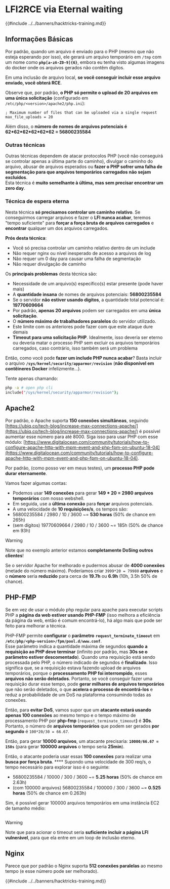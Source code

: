 # LFI2RCE via Eternal waiting

{{#include ../../banners/hacktricks-training.md}}

## Informações Básicas

Por padrão, quando um arquivo é enviado para o PHP (mesmo que não esteja esperando por isso), ele gerará um arquivo temporário em `/tmp` com um nome como **`php[a-zA-Z0-9]{6}`**, embora eu tenha visto algumas imagens do docker onde os arquivos gerados não contêm dígitos.

Em uma inclusão de arquivo local, **se você conseguir incluir esse arquivo enviado, você obterá RCE**.

Observe que, por padrão, **o PHP só permite o upload de 20 arquivos em uma única solicitação** (configurado em `/etc/php/<version>/apache2/php.ini`):
```
; Maximum number of files that can be uploaded via a single request
max_file_uploads = 20
```
Além disso, o **número de nomes de arquivos potenciais é 62\*62\*62\*62\*62\*62 = 56800235584**

### Outras técnicas

Outras técnicas dependem de atacar protocolos PHP (você não conseguirá se controlar apenas a última parte do caminho), divulgar o caminho do arquivo, abusar de arquivos esperados ou **fazer o PHP sofrer uma falha de segmentação para que arquivos temporários carregados não sejam excluídos**.\
Esta técnica é **muito semelhante à última, mas sem precisar encontrar um zero day**.

### Técnica de espera eterna

Nesta técnica **só precisamos controlar um caminho relativo**. Se conseguirmos carregar arquivos e fazer o **LFI nunca acabar**, teremos "tempo suficiente" para **forçar a força bruta de arquivos carregados** e **encontrar** qualquer um dos arquivos carregados.

**Prós desta técnica**:

- Você só precisa controlar um caminho relativo dentro de um include
- Não requer nginx ou nível inesperado de acesso a arquivos de log
- Não requer um 0 day para causar uma falha de segmentação
- Não requer divulgação de caminho

Os **principais problemas** desta técnica são:

- Necessidade de um arquivo(s) específico(s) estar presente (pode haver mais)
- A **quantidade insana** de nomes de arquivos potenciais: **56800235584**
- Se o servidor **não estiver usando dígitos**, a quantidade total potencial é: **19770609664**
- Por padrão, **apenas 20 arquivos** podem ser carregados em uma **única solicitação**.
- O **número máximo de trabalhadores paralelos** do servidor utilizado.
- Este limite com os anteriores pode fazer com que este ataque dure demais
- **Timeout para uma solicitação PHP**. Idealmente, isso deveria ser eterno ou deveria matar o processo PHP sem excluir os arquivos temporários carregados, caso contrário, isso também será um problema

Então, como você pode **fazer um include PHP nunca acabar**? Basta incluir o arquivo **`/sys/kernel/security/apparmor/revision`** (**não disponível em contêineres Docker** infelizmente...). 

Tente apenas chamando:
```bash
php -a # open php cli
include("/sys/kernel/security/apparmor/revision");
```
## Apache2

Por padrão, o Apache suporta **150 conexões simultâneas**, seguindo [https://ubiq.co/tech-blog/increase-max-connections-apache/](https://ubiq.co/tech-blog/increase-max-connections-apache/) é possível aumentar esse número para até 8000. Siga isso para usar PHP com esse módulo: [https://www.digitalocean.com/community/tutorials/how-to-configure-apache-http-with-mpm-event-and-php-fpm-on-ubuntu-18-04](https://www.digitalocean.com/community/tutorials/how-to-configure-apache-http-with-mpm-event-and-php-fpm-on-ubuntu-18-04).

Por padrão, (como posso ver em meus testes), um **processo PHP pode durar eternamente**.

Vamos fazer algumas contas:

- Podemos usar **149 conexões** para gerar **149 \* 20 = 2980 arquivos temporários** com nosso webshell.
- Em seguida, use a **última conexão** para **forçar** arquivos potenciais.
- A uma velocidade de **10 requisições/s**, os tempos são:
- 56800235584 / 2980 / 10 / 3600 \~= **530 horas** (50% de chance em 265h)
- (sem dígitos) 19770609664 / 2980 / 10 / 3600 \~= 185h (50% de chance em 93h)

> [!WARNING]
> Note que no exemplo anterior estamos **completamente DoSing outros clientes**!

Se o servidor Apache for melhorado e pudermos abusar de **4000 conexões** (metade do número máximo). Poderíamos criar `3999*20 = 79980` **arquivos** e o **número** seria **reduzido** para cerca de **19.7h** ou **6.9h** (10h, 3.5h 50% de chance).

## PHP-FMP

Se em vez de usar o módulo php regular para apache para executar scripts PHP a **página da web estiver usando** **PHP-FMP** (isso melhora a eficiência da página da web, então é comum encontrá-lo), há algo mais que pode ser feito para melhorar a técnica.

PHP-FMP permite **configurar** o **parâmetro** **`request_terminate_timeout`** em **`/etc/php/<php-version>/fpm/pool.d/www.conf`**.\
Esse parâmetro indica a quantidade máxima de segundos **quando** **a requisição ao PHP deve terminar** (infinito por padrão, mas **30s se o parâmetro estiver descomentado**). Quando uma requisição está sendo processada pelo PHP, o número indicado de segundos é **finalizado**. Isso significa que, se a requisição estava fazendo upload de arquivos temporários, porque o **processamento PHP foi interrompido**, esses **arquivos não serão deletados**. Portanto, se você conseguir fazer uma requisição durar esse tempo, pode **gerar milhares de arquivos temporários** que não serão deletados, o que **acelera o processo de encontrá-los** e reduz a probabilidade de um DoS na plataforma consumindo todas as conexões.

Então, para **evitar DoS**, vamos supor que um **atacante estará usando apenas 100 conexões** ao mesmo tempo e o tempo máximo de processamento PHP por **php-fmp** (`request_terminate_timeout`**)** é **30s**. Portanto, o número de **arquivos temporários** que podem ser gerados **por segundo** é `100*20/30 = 66.67`.

Então, para gerar **10000 arquivos**, um atacante precisaria: **`10000/66.67 = 150s`** (para gerar **100000 arquivos** o tempo seria **25min**).

Então, o atacante poderia usar essas **100 conexões** para realizar uma **busca por força bruta**. \*\*\*\* Supondo uma velocidade de 300 req/s, o tempo necessário para explorar isso é o seguinte:

- 56800235584 / 10000 / 300 / 3600 \~= **5.25 horas** (50% de chance em 2.63h)
- (com 100000 arquivos) 56800235584 / 100000 / 300 / 3600 \~= **0.525 horas** (50% de chance em 0.263h)

Sim, é possível gerar 100000 arquivos temporários em uma instância EC2 de tamanho médio:

<figure><img src="../../images/image (240).png" alt=""><figcaption></figcaption></figure>

> [!WARNING]
> Note que para acionar o timeout seria **suficiente incluir a página LFI vulnerável**, para que ela entre em um loop de inclusão eterno.

## Nginx

Parece que por padrão o Nginx suporta **512 conexões paralelas** ao mesmo tempo (e esse número pode ser melhorado).

{{#include ../../banners/hacktricks-training.md}}
